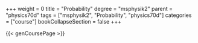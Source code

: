 +++
weight = 0
title = "Probability"
degree = "msphysik2"
parent = "physics70d"
tags = ["msphysik2", "Probability", "physics70d"]
categories = ["course"]
bookCollapseSection = false
+++

{{< genCoursePage >}}

